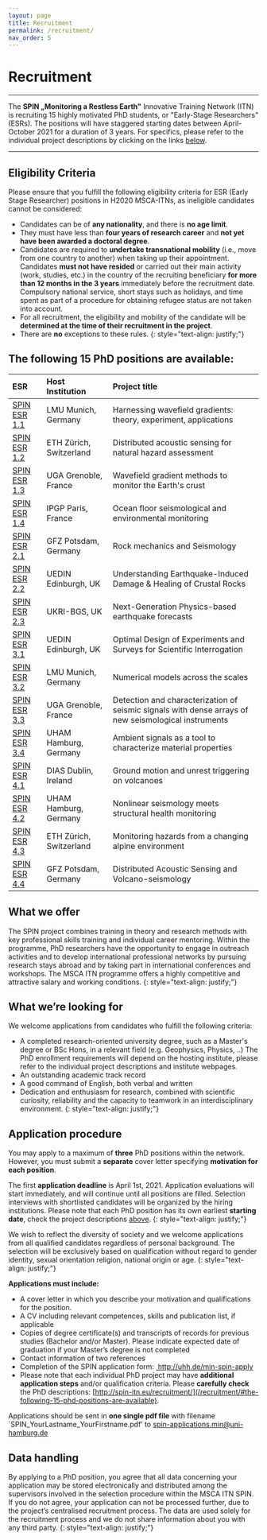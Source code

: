 ```yaml
---
layout: page
title: Recruitment
permalink: /recruitment/
nav_order: 5
---
```


# Recruitment 

---


The <b>SPIN „Monitoring a Restless Earth"</b> Innovative Training Network (ITN) is recruiting 15 highly motivated PhD students, or "Early-Stage Researchers" (ESRs). The positions will have staggered starting dates between April-October 2021 for a duration of 3 years. For specifics, please refer to the individual project descriptions by clicking on the links [below](/recruitment/#the-following-15-phd-positions-are-available). 

---

## Eligibility Criteria 

Please ensure that you fulfill the following eligibility criteria for ESR (Early Stage Researcher) positions in H2020 MSCA-ITNs, as ineligible candidates cannot be considered: 

- Candidates can be of __any nationality__, and there is __no age limit__.
- They must have less than __four years of research career__ and __not yet have been awarded a doctoral degree__. 
- Candidates are required to __undertake transnational mobility__ (i.e., move from one country to another) when taking up their appointment. 
Candidates __must not have resided__ or carried out their main activity (work, studies, etc.) in the country of the recruiting beneficiary __for more than 12 months in the 3 years__ immediately before the recruitment date. Compulsory national service, short stays such as holidays, and time spent as part of a procedure for obtaining refugee status are not taken into account. 
- For all recruitment, the eligibility and mobility of the candidate will be __determined at the time of their recruitment in the project__.
- There are __no__ exceptions to these rules.
{: style="text-align: justify;"}


## The following 15 PhD positions are available: 

| ESR    | Host Institution | Project title                                                                                          | 
|:--------|:------------------|:-----------------------------------------------------------------------------------------------------|
| [SPIN ESR 1.1](/esr11/)   | LMU Munich, Germany      | Harnessing wavefield gradients: theory, experiment, applications                                    | 
| [SPIN ESR 1.2](/esr12/)   | ETH Z&uuml;rich, Switzerland      | Distributed acoustic sensing for natural hazard assessment                                          | 
| [SPIN ESR 1.3](/esr13/)   | UGA Grenoble, France      | Wavefield gradient methods to monitor the Earth's crust                                             | 
| [SPIN ESR 1.4](/esr14/)   | IPGP Paris, France     | Ocean floor seismological and environmental monitoring                                              | 
| [SPIN ESR 2.1](/esr21/)   | GFZ Potsdam, Germany      | Rock mechanics and Seismology                                                                       | 
| [SPIN ESR 2.2](/esr22/)   | UEDIN Edinburgh, UK    | Understanding Earthquake-Induced Damage & Healing of Crustal Rocks                                  |
| [SPIN ESR 2.3](/esr23/)   | UKRI-BGS, UK  | Next-Generation Physics-based earthquake forecasts                                                  | 
| [SPIN ESR 3.1](/esr31/)   | UEDIN Edinburgh, UK    | Optimal Design of Experiments and Surveys for Scientific Interrogation                              | 
| [SPIN ESR 3.2](/esr32/)   | LMU Munich, Germany      | Numerical models across the scales                                                                  | 
| [SPIN ESR 3.3](/esr33/)   | UGA Grenoble, France      | Detection and characterization of seismic signals with dense arrays of new seismological instruments | 
| [SPIN ESR 3.4](/esr34/)   | UHAM Hamburg, Germany     | Ambient signals as a tool to characterize material properties                                       | 
| [SPIN ESR 4.1](/esr41/)   | DIAS Dublin, Ireland     | Ground motion and unrest triggering on volcanoes                                                    |
| [SPIN ESR 4.2](/esr42/)   | UHAM Hamburg, Germany     | Nonlinear seismology meets structural health monitoring                                             | 
| [SPIN ESR 4.3](/esr43/)   | ETH Z&uuml;rich, Switzerland      | Monitoring hazards from a changing alpine environment                                               |
| [SPIN ESR 4.4](/esr44/)   | GFZ Potsdam, Germany      | Distributed Acoustic Sensing and Volcano-seismology                                                 | 



## What we offer

The SPIN project combines training in theory and research methods with key professional skills training and individual career mentoring. Within the programme, PhD researchers have the opportunity to engage in outreach activities and to develop international professional networks by pursuing research stays abroad and by taking part in international conferences and workshops. The MSCA ITN programme offers a highly competitive and attractive salary and working conditions. 
{: style="text-align: justify;"}

## What we’re looking for
We welcome applications from candidates who fulfill the following criteria:

+ A completed research-oriented university degree, such as a Master's degree or BSc Hons, in a relevant field (e.g. Geophysics, Physics, ..) The PhD enrollment requirements will depend on the hosting institute, please refer to the individual project descriptions and institute webpages.
+ An outstanding academic track record
+ A good command of English, both verbal and written
+ Dedication and enthusiasm for research, combined with scientific curiosity, reliability and the capacity to teamwork in an interdisciplinary environment.
{: style="text-align: justify;"}

## Application procedure
You may apply to a maximum of __three__ PhD positions within the network. However, you must submit a __separate__ cover letter specifying __motivation for each position__. 

The first __application deadline__ is April 1st, 2021. Application evaluations will start immediately, and will continue until all positions are filled. Selection interviews with shortlisted candidates will be organized by the hiring institutions. Please note that each PhD position has its own earliest __starting date__, check the project descriptions [above](/recruitment/#the-following-15-phd-positions-are-available).
{: style="text-align: justify;"}

We wish to reflect the diversity of society and we welcome applications from all qualified candidates regardless of personal background. The selection will be exclusively based on qualification without regard to gender identity, sexual orientation religion, national origin or age.
{: style="text-align: justify;"}

__Applications must include:__  
- A cover letter in which you describe your motivation and qualifications for the position.
- A CV including relevant competences, skills and publication list, if applicable
- Copies of degree certificate(s) and transcripts of records for previous studies (Bachelor and/or Master). Please indicate expected date of graduation if your Master’s degree is not completed
- Contact information of two references
- Completion of the SPIN application form: <a href="http://uhh.de/min-spin-apply" target="_blank" rel="noopener noreferrer">
http://uhh.de/min-spin-apply</a>
- Please note that each individual PhD project may have __additional application steps__ and/or qualification criteria. Please __carefully check__ the PhD descriptions: [http://spin-itn.eu/recruitment/](/recruitment/#the-following-15-phd-positions-are-available).

Applications should be sent in __one single pdf file__ with filename `SPIN_YourLastname_YourFirstname.pdf’ to spin-applications.min@uni-hamburg.de

## Data handling
By applying to a PhD position, you agree that all data concerning your application may be stored electronically and distributed among the supervisors involved in the selection procedure within the MSCA ITN SPIN. If you do not agree, your application can not be processed further, due to the project’s centralised recruitment process. The data are used solely for the recruitment process and we do not share information about you with any third party.
{: style="text-align: justify;"}
